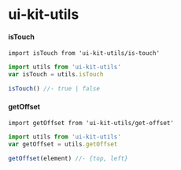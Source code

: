 # ui-kit-utils

#### isTouch
`import isTouch from 'ui-kit-utils/is-touch'`

```javascript
import utils from 'ui-kit-utils'
var isTouch = utils.isTouch

isTouch() //- true | false
```


#### getOffset
`import getOffset from 'ui-kit-utils/get-offset'`

```javascript
import utils from 'ui-kit-utils'
var getOffset = utils.getOffset

getOffset(element) //- {top, left}
```
